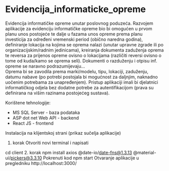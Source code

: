 # Evidencija_informaticke_opreme
Evidencija informatičke opreme unutar poslovnog poduzeća.
Razvojem aplikacije za evidenciju informatičke opreme bio bi omogućen u prvom planu unos postojeće te dalje u fazama unos opreme prema planu investicija za određeni vremenski period (obično naredna godina), definiranje lokacija na kojima se oprema nalazi (unutar upravne zgrade ili po organizacijskim/radnim jedinicama), kreiranja dokumenta zaduženja oprema te reversa za prijenos opreme ovisno o lokacijama (različiti reversi ovisno o tome od kuda/kamo se oprema seli). Dokumenti o razduženju i otpisu inf. opreme se naravno podrazumijevaju…   
Oprema bi se zavodila prema marki/modelu, tipu, lokaciji, zaduženju, datumu nabave (po potrebi postojala bi mogućnost za daljnjim, naknadno uočenim potrebama za unapređenjem).
Pristup aplikaciji imali bi djelatnici informatičkog odjela bez dodatne potrebe za autentifikacijom (prava su definirana na višim razinama postojećeg sustava).

Korištene tehnologije:
 - MS SQL Server - baza podataka
 - ASP dot net Web API - backend
 - React JS - frontend

Instalacija na klijentskoj strani (prikaz sučelja aplikacije)
1. korak
Otvoriti novi terminal i napisati

cd client
2. korak
npm install axios @date-io/date-fns@1.3.13 @material-ui/pickers@3.3.10
Pokrenuti kod
npm start
Otvaranje aplikacije u pregledniku
http://localhost:3000/
